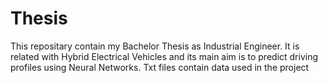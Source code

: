 # Thesis
This repositary contain my Bachelor Thesis as Industrial Engineer. It is related with Hybrid Electrical Vehicles and its main aim is to predict driving profiles using Neural Networks.
Txt files contain data used in the project
